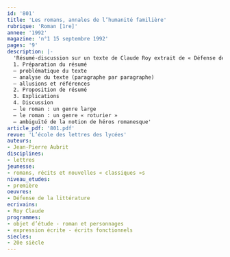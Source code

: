 ```yaml
---
id: '801'
title: 'Les romans, annales de l’humanité familière'
rubrique: 'Roman [1re]'
annee: '1992'
magazine: 'n°1 15 septembre 1992'
pages: '9'
description: |-
  'Résumé-discussion sur un texte de Claude Roy extrait de « Défense de la littérature » (« Apologie pour les romans »)…
  1. Préparation du résumé
  – problématique du texte
  – analyse du texte (paragraphe par paragraphe)
  – allusions et références
  2. Proposition de résumé
  3. Explications
  4. Discussion
  – le roman : un genre large
  – le roman : un genre « roturier »
  – ambiguïté de la notion de héros romanesque'
article_pdf: '801.pdf'
revue: 'L’école des lettres des lycées'
auteurs:
- Jean-Pierre Aubrit
disciplines:
- lettres
jeunesse:
- romans, récits et nouvelles « classiques »s
niveau_etudes:
- première
oeuvres:
- Défense de la littérature
ecrivains:
- Roy Claude
programmes:
- objet d’étude - roman et personnages
- expression écrite - écrits fonctionnels
siecles:
- 20e siècle
---
```

